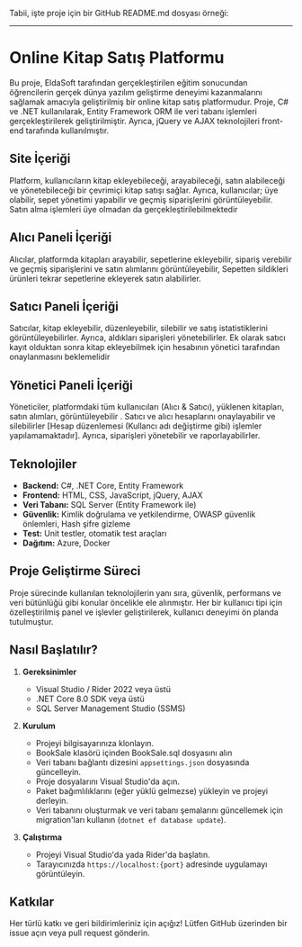 Tabii, işte proje için bir GitHub README.md dosyası örneği:

---

# Online Kitap Satış Platformu

Bu proje, EldaSoft tarafından gerçekleştirilen eğitim sonucundan öğrencilerin gerçek dünya yazılım geliştirme deneyimi kazanmalarını sağlamak amacıyla geliştirilmiş bir online kitap satış platformudur. Proje, C# ve .NET kullanılarak, Entity Framework ORM ile veri tabanı işlemleri gerçekleştirilerek geliştirilmiştir. Ayrıca, jQuery ve AJAX teknolojileri front-end tarafında kullanılmıştır.

## Site İçeriği

Platform, kullanıcıların kitap ekleyebileceği, arayabileceği, satın alabileceği ve yönetebileceği bir çevrimiçi kitap satışı sağlar. Ayrıca, kullanıcılar; üye olabilir, sepet yönetimi yapabilir ve geçmiş siparişlerini görüntüleyebilir. Satın alma işlemleri üye olmadan da gerçekleştirilebilmektedir

## Alıcı Paneli İçeriği

Alıcılar, platformda kitapları arayabilir, sepetlerine ekleyebilir, sipariş verebilir ve geçmiş siparişlerini ve satın alımlarını görüntüleyebilir, Sepetten sildikleri ürünleri tekrar sepetlerine ekleyerek satın alabilirler.

## Satıcı Paneli İçeriği

Satıcılar, kitap ekleyebilir, düzenleyebilir, silebilir ve satış istatistiklerini görüntüleyebilirler. Ayrıca, aldıkları siparişleri yönetebilirler. Ek olarak satıcı kayıt olduktan sonra kitap ekleyebilmek için hesabının yönetici tarafından onaylanmasını beklemelidir

## Yönetici Paneli İçeriği

Yöneticiler, platformdaki tüm kullanıcıları (Alıcı & Satıcı), yüklenen kitapları, satın alımları, görüntüleyebilir . Satıcı ve alıcı hesaplarını onaylayabilir ve silebilirler [Hesap düzenlemesi (Kullancı adı değiştirme gibi) işlemler yapılamamaktadır]. Ayrıca, siparişleri yönetebilir ve raporlayabilirler.

## Teknolojiler

- **Backend:** C#, .NET Core, Entity Framework
- **Frontend:** HTML, CSS, JavaScript, jQuery, AJAX
- **Veri Tabanı:** SQL Server (Entity Framework ile)
- **Güvenlik:** Kimlik doğrulama ve yetkilendirme, OWASP güvenlik önlemleri, Hash şifre gizleme
- **Test:** Unit testler, otomatik test araçları
- **Dağıtım:** Azure, Docker

## Proje Geliştirme Süreci

Proje sürecinde kullanılan teknolojilerin yanı sıra, güvenlik, performans ve veri bütünlüğü gibi konular öncelikle ele alınmıştır. Her bir kullanıcı tipi için özelleştirilmiş panel ve işlevler geliştirilerek, kullanıcı deneyimi ön planda tutulmuştur.

## Nasıl Başlatılır?

1. **Gereksinimler**
   - Visual Studio / Rider 2022 veya üstü
   - .NET Core 8.0 SDK veya üstü
   - SQL Server Management Studio (SSMS)

2. **Kurulum**
   - Projeyi bilgisayarınıza klonlayın.
   - BookSale klasörü içinden BookSale.sql dosyasını alın
   - Veri tabanı bağlantı dizesini `appsettings.json` dosyasında güncelleyin.
   - Proje dosyalarını Visual Studio'da açın.
   - Paket bağımlılıklarını (eğer yüklü gelmezse) yükleyin ve projeyi derleyin.
   - Veri tabanını oluşturmak ve veri tabanı şemalarını güncellemek için migration'ları kullanın (`dotnet ef database update`).

3. **Çalıştırma**
   - Projeyi Visual Studio'da yada Rider'da başlatın.
   - Tarayıcınızda `https://localhost:{port}` adresinde uygulamayı görüntüleyin.

## Katkılar

Her türlü katkı ve geri bildirimleriniz için açığız! Lütfen GitHub üzerinden bir issue açın veya pull request gönderin.
